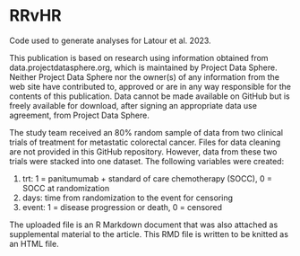 # RRvHR
Code used to generate analyses for Latour et al. 2023.

This publication is based on research using information obtained from data.projectdatasphere.org, 
which is maintained by Project Data Sphere. Neither Project Data Sphere nor the owner(s) of any information 
from the web site have contributed to, approved or are in any way responsible for the contents of this publication. 
Data cannot be made available on GitHub but is freely available for download, after signing an appropriate
data use agreement, from Project Data Sphere. 

The study team received an 80% random sample of data from two clinical trials of treatment for metastatic
colorectal cancer. Files for data cleaning are not provided in this GitHub repository. However, data from
these two trials were stacked into one dataset. The following variables were created:

1. trt: 1 = panitumumab + standard of care chemotherapy (SOCC), 0 = SOCC at randomization
2. days: time from randomization to the event for censoring
3. event: 1 = disease progression or death, 0 = censored

The uploaded file is an R Markdown document that was also attached as supplemental material to the article.
This RMD file is written to be knitted as an HTML file.
